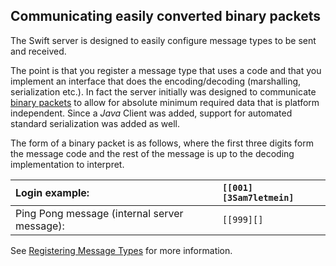 ## Communicating easily converted binary packets ##

The Swift server is designed to easily configure message types to be sent and received.

The point is that you register a message type that uses a code and that you implement an interface that does the encoding/decoding (marshalling, serialization etc.). In fact the server initially was designed to communicate [binary packets](http://www.gpwiki.org/index.php/Binary_Packet#What_is_a_binary_packet.3F) to allow for absolute minimum required data that is platform independent. Since a _Java_ Client was added, support for automated standard serialization was added as well.

The form of a binary packet is as follows, where the first three digits form the message code and the rest of the message is up to the decoding implementation to interpret.

| Login example: | `[[001][3Sam7letmein]` |
|:---------------|:-----------------------|
| Ping Pong message (internal server message):| `[[999][]` |

See [Registering Message Types](RegisteringMessageTypes.md) for more information.
